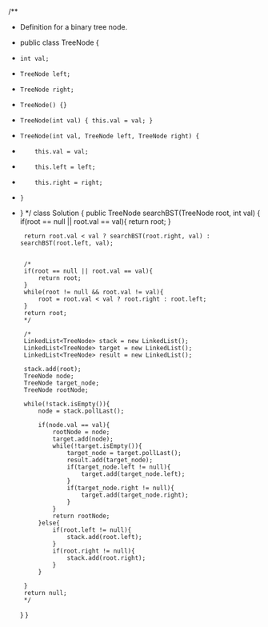 /**
 * Definition for a binary tree node.
 * public class TreeNode {
 *     int val;
 *     TreeNode left;
 *     TreeNode right;
 *     TreeNode() {}
 *     TreeNode(int val) { this.val = val; }
 *     TreeNode(int val, TreeNode left, TreeNode right) {
 *         this.val = val;
 *         this.left = left;
 *         this.right = right;
 *     }
 * }
 */
class Solution {
    public TreeNode searchBST(TreeNode root, int val) {
        if(root == null || root.val == val){
            return root;
        }
        
        return root.val < val ? searchBST(root.right, val) : searchBST(root.left, val);
        
        
        /*
        if(root == null || root.val == val){
            return root;
        }
        while(root != null && root.val != val){
            root = root.val < val ? root.right : root.left;
        }
        return root;
        */
        
        /*
        LinkedList<TreeNode> stack = new LinkedList();
        LinkedList<TreeNode> target = new LinkedList();      
        LinkedList<TreeNode> result = new LinkedList();
        
        stack.add(root);
        TreeNode node;
        TreeNode target_node;
        TreeNode rootNode;
        
        while(!stack.isEmpty()){
            node = stack.pollLast();
            
            if(node.val == val){
                rootNode = node;
                target.add(node);
                while(!target.isEmpty()){
                    target_node = target.pollLast();
                    result.add(target_node);
                    if(target_node.left != null){
                        target.add(target_node.left);
                    }
                    if(target_node.right != null){
                        target.add(target_node.right);
                    }                    
                }
                return rootNode;
            }else{
                if(root.left != null){
                    stack.add(root.left);
                }
                if(root.right != null){
                    stack.add(root.right);
                }
            }

        }
        return null;
        */
    }
}